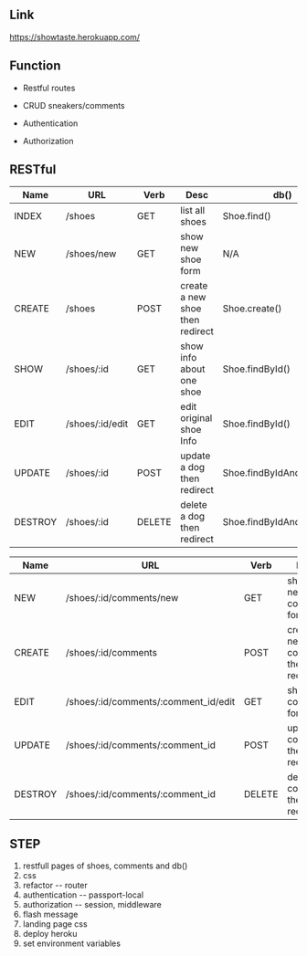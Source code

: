 ## Link

https://showtaste.herokuapp.com/



## Function



- Restful routes

- CRUD sneakers/comments

- Authentication

- Authorization

  

## RESTful

| Name    | URL             | Verb   | Desc                            | db()                     |
| ------- | --------------- | ------ | ------------------------------- | ------------------------ |
| INDEX   | /shoes          | GET    | list all shoes                  | Shoe.find()              |
| NEW     | /shoes/new      | GET    | show new shoe form              | N/A                      |
| CREATE  | /shoes          | POST   | create a new shoe then redirect | Shoe.create()            |
| SHOW    | /shoes/:id      | GET    | show info about one shoe        | Shoe.findById()          |
| EDIT    | /shoes/:id/edit | GET    | edit original shoe Info         | Shoe.findById()          |
| UPDATE  | /shoes/:id      | POST   | update a dog then redirect      | Shoe.findByIdAndUpdate() |
| DESTROY | /shoes/:id      | DELETE | delete a dog then redirect      | Shoe.findByIdAndRemove() |



| Name    | URL                                  | Verb   | Desc                               | db()                              |
| ------- | ------------------------------------ | ------ | ---------------------------------- | --------------------------------- |
| NEW     | /shoes/:id/comments/new              | GET    | shoe new comment form              | Shoe.findById()                   |
| CREATE  | /shoes/:id/comments                  | POST   | create a new comment then redirect | Shoe.findById()  Comment.create() |
| EDIT    | /shoes/:id/comments/:comment_id/edit | GET    | shoe edit comment form             | Comment.findById()                |
| UPDATE  | /shoes/:id/comments/:comment_id      | POST   | update a comment then redirect     | Comment.findByIdAndUpdate()       |
| DESTROY | /shoes/:id/comments/:comment_id      | DELETE | delete a comment then redirect     | Comment.findByIdAndRemove()       |



## STEP

1. restfull pages of shoes, comments and db()
2. css
3. refactor -- router
4. authentication -- passport-local
5. authorization -- session, middleware
6. flash message
7. landing page css
8. deploy heroku
9. set environment variables